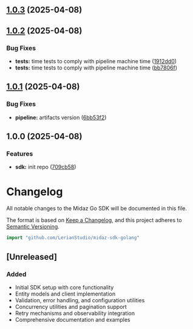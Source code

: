 ## [1.0.3](https://github.com/LerianStudio/midaz-sdk-golang/compare/v1.0.2...v1.0.3) (2025-04-08)

## [1.0.2](https://github.com/LerianStudio/midaz-sdk-golang/compare/v1.0.1...v1.0.2) (2025-04-08)

### Bug Fixes

* **tests:** time tests to comply with pipeline machine time ([1912dd0](https://github.com/LerianStudio/midaz-sdk-golang/commit/1912dd0b994bdb7d06e2522bf1451b1014865c05))
* **tests:** time tests to comply with pipeline machine time ([bb7806f](https://github.com/LerianStudio/midaz-sdk-golang/commit/bb7806ff4e381c3c82bdaec47b60f19d50445cf7))

## [1.0.1](https://github.com/LerianStudio/midaz-sdk-golang/compare/v1.0.0...v1.0.1) (2025-04-08)

### Bug Fixes

* **pipeline:** artifacts version ([6bb53f2](https://github.com/LerianStudio/midaz-sdk-golang/commit/6bb53f2891d45ea6dc15b8a4f79c9fdbe97807e5))

## 1.0.0 (2025-04-08)

### Features

* **sdk:** init repo ([709cb58](https://github.com/LerianStudio/midaz-sdk-golang/commit/709cb5813927c4c505cd7d3da45cbf370cc67273))

# Changelog

All notable changes to the Midaz Go SDK will be documented in this file.

The format is based on [Keep a Changelog](https://keepachangelog.com/en/1.0.0/),
and this project adheres to [Semantic Versioning](https://semver.org/spec/v2.0.0.html).

```go
import "github.com/LerianStudio/midaz-sdk-golang"
```

## [Unreleased]

### Added
- Initial SDK setup with core functionality
- Entity models and client implementation
- Validation, error handling, and configuration utilities
- Concurrency utilities and pagination support
- Retry mechanisms and observability integration
- Comprehensive documentation and examples
